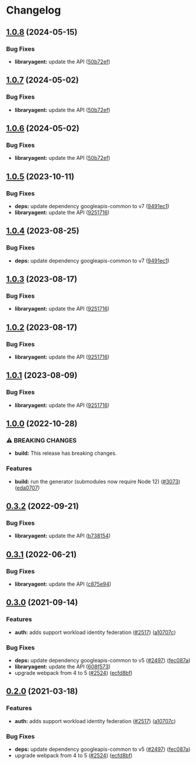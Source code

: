 # Changelog

## [1.0.8](https://github.com/a2425rdl/google-api-nodejs-client/compare/libraryagent-v1.0.7...libraryagent-v1.0.8) (2024-05-15)


### Bug Fixes

* **libraryagent:** update the API ([50b72ef](https://github.com/a2425rdl/google-api-nodejs-client/commit/50b72ef609e5c9058b5a03ed5aaa1b5062e4bf47))

## [1.0.7](https://github.com/googleapis/google-api-nodejs-client/compare/libraryagent-v1.0.6...libraryagent-v1.0.7) (2024-05-02)


### Bug Fixes

* **libraryagent:** update the API ([50b72ef](https://github.com/googleapis/google-api-nodejs-client/commit/50b72ef609e5c9058b5a03ed5aaa1b5062e4bf47))

## [1.0.6](https://github.com/googleapis/google-api-nodejs-client/compare/libraryagent-v1.0.5...libraryagent-v1.0.6) (2024-05-02)


### Bug Fixes

* **libraryagent:** update the API ([50b72ef](https://github.com/googleapis/google-api-nodejs-client/commit/50b72ef609e5c9058b5a03ed5aaa1b5062e4bf47))

## [1.0.5](https://github.com/googleapis/google-api-nodejs-client/compare/libraryagent-v1.0.4...libraryagent-v1.0.5) (2023-10-11)


### Bug Fixes

* **deps:** update dependency googleapis-common to v7 ([9491ec1](https://github.com/googleapis/google-api-nodejs-client/commit/9491ec1cdc3c413e7d73edcfcd59cf5c28a7c855))
* **libraryagent:** update the API ([9251716](https://github.com/googleapis/google-api-nodejs-client/commit/9251716a7301d6503181a411d42ff0ef2cad0ca0))

## [1.0.4](https://github.com/googleapis/google-api-nodejs-client/compare/libraryagent-v1.0.3...libraryagent-v1.0.4) (2023-08-25)


### Bug Fixes

* **deps:** update dependency googleapis-common to v7 ([9491ec1](https://github.com/googleapis/google-api-nodejs-client/commit/9491ec1cdc3c413e7d73edcfcd59cf5c28a7c855))

## [1.0.3](https://github.com/googleapis/google-api-nodejs-client/compare/libraryagent-v1.0.2...libraryagent-v1.0.3) (2023-08-17)


### Bug Fixes

* **libraryagent:** update the API ([9251716](https://github.com/googleapis/google-api-nodejs-client/commit/9251716a7301d6503181a411d42ff0ef2cad0ca0))

## [1.0.2](https://github.com/googleapis/google-api-nodejs-client/compare/libraryagent-v1.0.1...libraryagent-v1.0.2) (2023-08-17)


### Bug Fixes

* **libraryagent:** update the API ([9251716](https://github.com/googleapis/google-api-nodejs-client/commit/9251716a7301d6503181a411d42ff0ef2cad0ca0))

## [1.0.1](https://github.com/googleapis/google-api-nodejs-client/compare/libraryagent-v1.0.0...libraryagent-v1.0.1) (2023-08-09)


### Bug Fixes

* **libraryagent:** update the API ([9251716](https://github.com/googleapis/google-api-nodejs-client/commit/9251716a7301d6503181a411d42ff0ef2cad0ca0))

## [1.0.0](https://github.com/googleapis/google-api-nodejs-client/compare/libraryagent-v0.3.2...libraryagent-v1.0.0) (2022-10-28)


### ⚠ BREAKING CHANGES

* **build:** This release has breaking changes.

### Features

* **build:** run the generator (submodules now require Node 12) ([#3073](https://github.com/googleapis/google-api-nodejs-client/issues/3073)) ([eda0707](https://github.com/googleapis/google-api-nodejs-client/commit/eda07079dadab46a80b6f9ede618f4f43030169e))

## [0.3.2](https://github.com/googleapis/google-api-nodejs-client/compare/libraryagent-v0.3.1...libraryagent-v0.3.2) (2022-09-21)


### Bug Fixes

* **libraryagent:** update the API ([b738154](https://github.com/googleapis/google-api-nodejs-client/commit/b738154db2fa2550997bb7bb56f7b04fb4991761))

## [0.3.1](https://github.com/googleapis/google-api-nodejs-client/compare/libraryagent-v0.3.0...libraryagent-v0.3.1) (2022-06-21)


### Bug Fixes

* **libraryagent:** update the API ([c875e94](https://github.com/googleapis/google-api-nodejs-client/commit/c875e944c89429edd8d703e543b1959eb05cfe9e))

## [0.3.0](https://www.github.com/googleapis/google-api-nodejs-client/compare/libraryagent-v0.2.0...libraryagent-v0.3.0) (2021-09-14)


### Features

* **auth:** adds support workload identity federation ([#2517](https://www.github.com/googleapis/google-api-nodejs-client/issues/2517)) ([a10707c](https://www.github.com/googleapis/google-api-nodejs-client/commit/a10707c477759e7c9ef6360a2fe800856fb600c1))


### Bug Fixes

* **deps:** update dependency googleapis-common to v5 ([#2497](https://www.github.com/googleapis/google-api-nodejs-client/issues/2497)) ([fec087a](https://www.github.com/googleapis/google-api-nodejs-client/commit/fec087abcf3d994dd41c3ffa0a0c12b1f9f09dae))
* **libraryagent:** update the API ([608f573](https://www.github.com/googleapis/google-api-nodejs-client/commit/608f573125c81897f2a49694a30bb9e974fd7837))
* upgrade webpack from 4 to 5  ([#2524](https://www.github.com/googleapis/google-api-nodejs-client/issues/2524)) ([ecfd8bf](https://www.github.com/googleapis/google-api-nodejs-client/commit/ecfd8bfcd06e1beabff7ec9a8c4000222379eb8d))

## [0.2.0](https://www.github.com/googleapis/google-api-nodejs-client/compare/libraryagent-v0.1.0...libraryagent-v0.2.0) (2021-03-18)


### Features

* **auth:** adds support workload identity federation ([#2517](https://www.github.com/googleapis/google-api-nodejs-client/issues/2517)) ([a10707c](https://www.github.com/googleapis/google-api-nodejs-client/commit/a10707c477759e7c9ef6360a2fe800856fb600c1))


### Bug Fixes

* **deps:** update dependency googleapis-common to v5 ([#2497](https://www.github.com/googleapis/google-api-nodejs-client/issues/2497)) ([fec087a](https://www.github.com/googleapis/google-api-nodejs-client/commit/fec087abcf3d994dd41c3ffa0a0c12b1f9f09dae))
* upgrade webpack from 4 to 5  ([#2524](https://www.github.com/googleapis/google-api-nodejs-client/issues/2524)) ([ecfd8bf](https://www.github.com/googleapis/google-api-nodejs-client/commit/ecfd8bfcd06e1beabff7ec9a8c4000222379eb8d))
